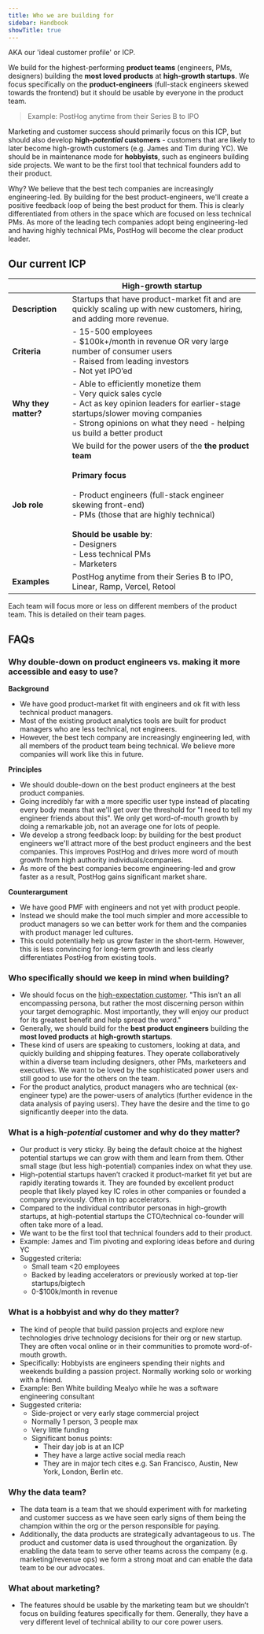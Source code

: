 ```yaml
---
title: Who we are building for
sidebar: Handbook
showTitle: true
---
```


AKA our 'ideal customer profile' or ICP.

We build for the highest-performing **product teams** (engineers, PMs, designers) building the **most loved products** at **high-growth startups**. We focus specifically on the  **product-engineers** (full-stack engineers skewed towards the frontend) but it should be usable by everyone in the product team.

> Example: PostHog anytime from their Series B to IPO

Marketing and customer success should primarily focus on this ICP, but should also develop **high-*potential* customers** - customers that are likely to later become high-growth customers (e.g. James and Tim during YC). We should be in maintenance mode for **hobbyists**, such as engineers building side projects. We want to be the first tool that technical founders add to their product.

Why? We believe that the best tech companies are increasingly engineering-led. By building for the best product-engineers, we'll create a positive feedback loop of being the best product for them. This is clearly differentiated from others in the space which are focused on less technical PMs. As more of the leading tech companies adopt being engineering-led and having highly technical PMs, PostHog will become the clear product leader.

## Our current ICP

|  | High-growth startup |
| --- | --- |
| **Description** | Startups that have product-market fit and are quickly scaling up with new customers, hiring, and adding more revenue. |
| **Criteria** | - 15-500 employees<br />- $100k+/month in revenue OR very large number of consumer users<br />- Raised from leading investors<br />- Not yet IPO’ed |
| **Why they matter?** | - Able to efficiently monetize them<br />- Very quick sales cycle<br />- Act as key opinion leaders for earlier-stage startups/slower moving companies<br />- Strong opinions on what they need - helping us build a better product |
| **Job role** | We build for the power users of the **the product team**<br /><br />**Primary focus**<br/><br/>- Product engineers (full-stack engineer skewing front-end)<br />- PMs (those that are highly technical)<br /><br />**Should be usable by**:<br />- Designers<br />- Less technical PMs<br />- Marketers<br />|
| **Examples** | PostHog anytime from their Series B to IPO, Linear, Ramp, Vercel, Retool |

Each team will focus more or less on different members of the product team. This is detailed on their team pages.

## FAQs

### Why double-down on product engineers vs. making it more accessible and easy to use?

**Background**

- We have good product-market fit with engineers and ok fit with less technical product managers.
- Most of the existing product analytics tools are built for product managers who are less technical, not engineers.
- However, the best tech company are increasingly engineering led, with all members of the product team being technical. We believe more companies will work like this in future.

**Principles**

- We should double-down on the best product engineers at the best product companies.
- Going incredibly far with a more specific user type instead of placating every body means that we'll get over the threshold for "I need to tell my engineer friends about this". We only get word-of-mouth growth by doing a remarkable job, not an average one for lots of people.
- We develop a strong feedback loop: by building for the best product engineers we'll attract more of the best product engineers and the best companies. This improves PostHog and drives more word of mouth growth from high authority individuals/companies.
- As more of the best companies become engineering-led and grow faster as a result, PostHog gains significant market share.

**Counterargument**

- We have good PMF with engineers and not yet with product people.
- Instead we should make the tool much simpler and more accessible to product managers so we can better work for them and the companies with product manager led cultures. 
- This could potentially help us grow faster in the short-term. However, this is less convincing for long-term growth and less clearly differentiates PostHog from existing tools.

### Who specifically should we keep in mind when building?

- We should focus on the [high-expectation customer](https://review.firstround.com/what-i-learned-from-developing-branding-for-airbnb-dropbox-and-thumbtack). "This isn’t an all encompassing persona, but rather the most discerning person within your target demographic. Most importantly, they will enjoy our product for its greatest benefit and help spread the word."
- Generally, we should build for the **best product engineers** building the **most loved products** at **high-growth startups**.
- These kind of users are speaking to customers, looking at data, and quickly building and shipping features. They operate collaboratively within a diverse team including designers, other PMs, marketeers and executives. We want to be loved by the sophisticated power users and still good to use for the others on the team.
- For the product analytics, product managers who are technical (ex-engineer type) are the power-users of analytics (further evidence in the data analysis of paying users). They have the desire and the time to go significantly deeper into the data.

### What is a high-_potential_ customer and why do they matter?

- Our product is very sticky. By being the default choice at the highest potential startups we can grow with them and learn from them. Other small stage (but less high-potential) companies index on what they use.
- High-potential startups haven’t cracked it product-market fit yet but are rapidly iterating towards it. They are founded by excellent product people that likely played key IC roles in other companies or founded a company previously. Often in top accelerators.
- Compared to the individual contributor personas in high-growth startups, at high-potential startups the CTO/technical co-founder will often take more of a lead.
- We want to be the first tool that technical founders add to their product.
- Example: James and Tim pivoting and exploring ideas before and during YC
- Suggested criteria:
  - Small team <20 employees
  - Backed by leading accelerators or previously worked at top-tier startups/bigtech
  - 0-$100k/month in revenue

### What is a hobbyist and why do they matter?

- The kind of people that build passion projects and explore new technologies drive technology decisions for their org or new startup. They are often vocal online or in their communities to promote word-of-mouth growth.
- Specifically: Hobbyists are engineers spending their nights and weekends building a passion project. Normally working solo or working with a friend.
- Example: Ben White building Mealyo while he was a software engineering consultant
- Suggested criteria:
  - Side-project or very early stage commercial project
  - Normally 1 person, 3 people max
  - Very little funding
  - Significant bonus points:
    - Their day job is at an ICP
    - They have a large active social media reach
    - They are in major tech cites e.g. San Francisco, Austin, New York, London, Berlin etc.

### Why the data team?

- The data team is a team that we should experiment with for marketing and customer success as we have seen early signs of them being the champion within the org or the person responsible for paying.
- Additionally, the data products are strategically advantageous to us. The product and customer data is used throughout the organization. By enabling the data team to serve other teams across the company (e.g. marketing/revenue ops) we form a strong moat and can enable the data team to be our advocates.

### What about marketing?

- The features should be usable by the marketing team but we shouldn’t focus on building features specifically for them. Generally, they have a very different level of technical ability to our core power users.
